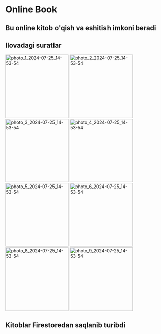 # Online Book
## Bu online kitob o'qish va eshitish imkoni beradi 
## Ilovadagi suratlar
 
<img src="https://github.com/user-attachments/assets/ba3cc9c8-f7ed-4a24-bd47-88a6a29ce754" alt="photo_1_2024-07-25_14-53-54" width="200"/>
<img src="https://github.com/user-attachments/assets/08ab1a8f-0e12-459c-b74e-133b9dbd6515" alt="photo_2_2024-07-25_14-53-54" width="200"/>
<img src="https://github.com/user-attachments/assets/57b9b6c0-886e-4fb5-8a72-5bdf2ffeb697" alt="photo_3_2024-07-25_14-53-54" width="200"/>
<img src="https://github.com/user-attachments/assets/7a8085e9-57d7-4268-ac47-ad4b5e5874fb" alt="photo_4_2024-07-25_14-53-54" width="200"/>
<img src="https://github.com/user-attachments/assets/1112ca67-0c99-497e-80c4-9f50ca22270e" alt="photo_5_2024-07-25_14-53-54" width="200"/>
<img src="https://github.com/user-attachments/assets/d399ace8-682a-4483-9b39-925f9e73ac57" alt="photo_6_2024-07-25_14-53-54" width="200"/>

<img src="https://github.com/user-attachments/assets/e8af2aa1-a80e-4695-aed3-27dda88a8e08" alt="photo_8_2024-07-25_14-53-54" width="200"/>
<img src="https://github.com/user-attachments/assets/252390c9-29e6-42c5-bf27-b0d8a2a4ddf3" alt="photo_9_2024-07-25_14-53-54" width="200"/>

## Kitoblar Firestoredan saqlanib turibdi 


